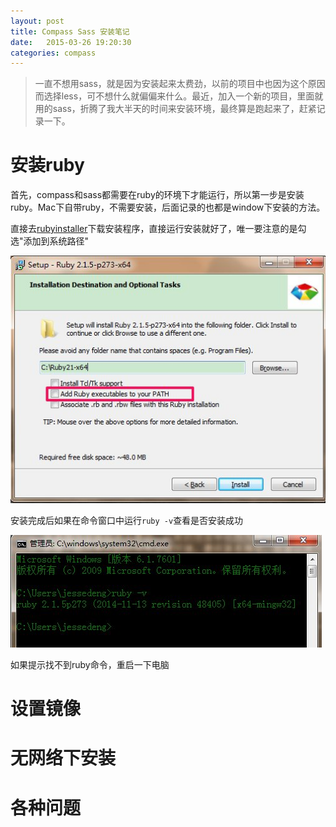 ```yaml
---
layout: post
title: Compass Sass 安装笔记
date:   2015-03-26 19:20:30
categories: compass
---
```


> 一直不想用sass，就是因为安装起来太费劲，以前的项目中也因为这个原因而选择less，可不想什么就偏偏来什么。最近，加入一个新的项目，里面就用的sass，折腾了我大半天的时间来安装环境，最终算是跑起来了，赶紧记录一下。

# 安装ruby

首先，compass和sass都需要在ruby的环境下才能运行，所以第一步是安装ruby。Mac下自带ruby，不需要安装，后面记录的也都是window下安装的方法。

直接去[rubyinstaller][rubyinstaller]下载安装程序，直接运行安装就好了，唯一要注意的是勾选"添加到系统路径"

![install ruby][img-install-ruby]

安装完成后如果在命令窗口中运行`ruby -v`查看是否安装成功

![install ruby success][img-install-ruby-success]

如果提示找不到ruby命令，重启一下电脑

# 设置镜像



# 无网络下安装


# 各种问题


[rubyinstaller]: http://rubyinstaller.org/downloads/
[img-install-ruby]: /assets/images/compass/install-ruby.jpg
[img-install-ruby-success]: /assets/images/compass/install-ruby-success.jpg